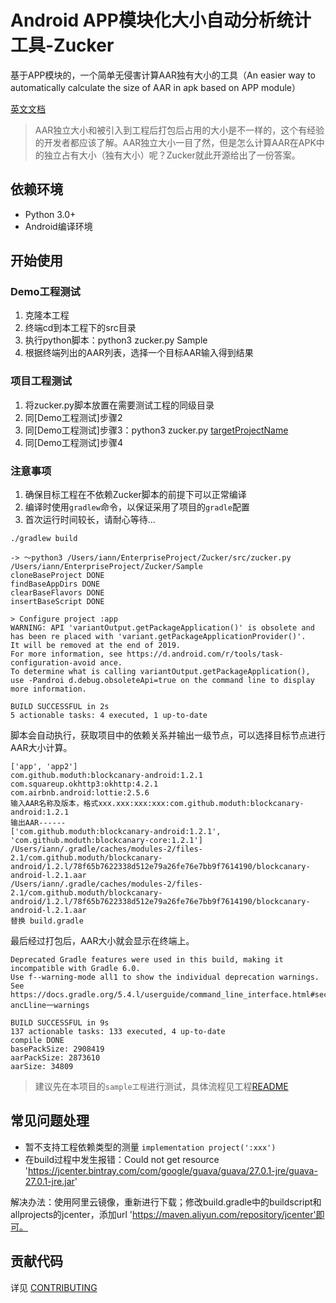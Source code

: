 # Android APP模块化大小自动分析统计工具-Zucker

基于APP模块的，一个简单无侵害计算AAR独有大小的工具（An easier way to automatically calculate the size of AAR in apk based on APP module）

[英文文档](README_EN.md)

> AAR独立大小和被引入到工程后打包后占用的大小是不一样的，这个有经验的开发者都应该了解。AAR独立大小一目了然，但是怎么计算AAR在APK中的独立占有大小（独有大小）呢？Zucker就此开源给出了一份答案。

## 依赖环境
- Python 3.0+
- Android编译环境

## 开始使用
### Demo工程测试
1. 克隆本工程
2. 终端cd到本工程下的src目录
3. 执行python脚本：python3 zucker.py Sample
4. 根据终端列出的AAR列表，选择一个目标AAR输入得到结果

### 项目工程测试
1. 将zucker.py脚本放置在需要测试工程的同级目录
2. 同[Demo工程测试]步骤2
3. 同[Demo工程测试]步骤3：python3 zucker.py [targetProjectName](Android工程名)
4. 同[Demo工程测试]步骤4

### 注意事项
1. 确保目标工程在不依赖Zucker脚本的前提下可以正常编译
2. 编译时使用`gradlew`命令，以保证采用了项目的`gradle`配置
3. 首次运行时间较长，请耐心等待...

```
./gradlew build

```
```
-> 〜python3 /Users/iann/EnterpriseProject/Zucker/src/zucker.py /Users/iann/EnterpriseProject/Zucker/Sample
cloneBaseProject DONE
findBaseAppDirs DONE
clearBaseFlavors DONE
insertBaseScript DONE

> Configure project :app
WARNING: API 'variantOutput.getPackageApplication()' is obsolete and has been re placed with 'variant.getPackageApplicationProvider()'.
It will be removed at the end of 2019.
For more information, see https://d.android.com/r/tools/task-configuration-avoid ance.
To determine what is calling variantOutput.getPackageApplication(), use -Pandroi d.debug.obsoleteApi=true on the command line to display more information.

BUILD SUCCESSFUL in 2s
5 actionable tasks: 4 executed, 1 up-to-date
```

脚本会自动执行，获取项目中的依赖关系并输出一级节点，可以选择目标节点进行AAR大小计算。

```
['app', 'app2'] 
com.github.moduth:blockcanary-android:1.2.1
com.squareup.okhttp3:okhttp:4.2.1
com.airbnb.android:lottie:2.5.6
输入AAR名称及版本，格式xxx.xxx:xxx:xxx:com.github.moduth:blockcanary-android:1.2.1
输出AAR------
['com.github.moduth:blockcanary-android:1.2.1', 'com.github.moduth:blockcanary-core:1.2.1']
/Users/iann/.gradle/caches/modules-2/files-2.1/com.github.moduth/blockcanary-android/1.2.l/78f65b7622338d512e79a26fe76e7bb9f7614190/blockcanary-android-l.2.1.aar
/Users/iann/.gradle/caches/modules-2/files-2.1/com.github.moduth/blockcanary-android/1.2.l/78f65b7622338d512e79a26fe76e7bb9f7614190/blockcanary-android-l.2.1.aar
替换 build.gradle
```

最后经过打包后，AAR大小就会显示在终端上。

```
Deprecated Gradle features were used in this build, making it incompatible with Gradle 6.0.
Use f--warning-mode all1 to show the individual deprecation warnings.
See https://docs.gradle.org/5.4.l/userguide/command_line_interface.html#sec:comm ancLline一warnings

BUILD SUCCESSFUL in 9s
137 actionable tasks: 133 executed, 4 up-to-date
compile DONE
basePackSize: 2908419
aarPackSize: 2873610
aarSize: 34809
```

> 建议先在本项目的`sample工程`进行测试，具体流程见工程[README](Sample/README.md)


## 常见问题处理
 -  暂不支持工程依赖类型的测量 `implementation project(':xxx')` 
 -  在build过程中发生报错：Could not get resource 'https://jcenter.bintray.com/com/google/guava/guava/27.0.1-jre/guava-27.0.1-jre.jar'
 
 解决办法：使用阿里云镜像，重新进行下载；修改build.gradle中的buildscript和allprojects的jcenter，添加url 'https://maven.aliyun.com/repository/jcenter'即可。

## 贡献代码
详见 [CONTRIBUTING](CONTRIBUTING.rst)
